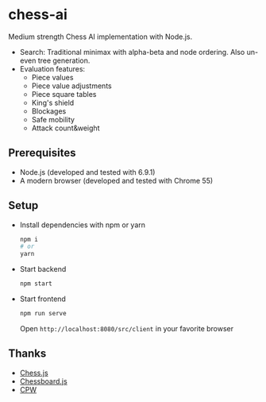 # chess-ai

Medium strength Chess AI implementation with Node.js.

- Search: Traditional minimax with alpha-beta and node ordering. Also un-even tree generation.
- Evaluation features:
    - Piece values
    - Piece value adjustments
    - Piece square tables
    - King's shield
    - Blockages
    - Safe mobility
    - Attack count&weight

## Prerequisites

- Node.js (developed and tested with 6.9.1)
- A modern browser (developed and tested with Chrome 55)

## Setup

- Install dependencies with npm or yarn

  ```bash
  npm i
  # or
  yarn
  ```

- Start backend

  ```bash
  npm start
  ```

- Start frontend

  ```bash
  npm run serve
  ```

  Open `http://localhost:8080/src/client` in your favorite browser

## Thanks

- [Chess.js](https://github.com/jhlywa/chess.js)
- [Chessboard.js](http://chessboardjs.com/)
- [CPW](https://chessprogramming.wikispaces.com/)
